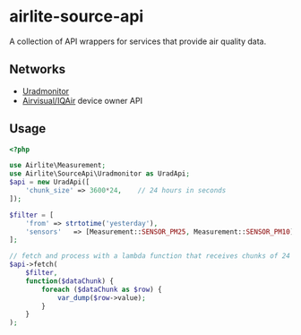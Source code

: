 # airlite-source-api
A collection of API wrappers for services that provide air quality data.

## Networks

* [Uradmonitor](https://www.uradmonitor.com/)
* [Airvisual/IQAir](https://www.iqair.com/) device owner API

## Usage

````php
<?php

use Airlite\Measurement;
use Airlite\SourceApi\Uradmonitor as UradApi;
$api = new UradApi([
    'chunk_size' => 3600*24,    // 24 hours in seconds
]);

$filter = [
    'from' => strtotime('yesterday'),
    'sensors'   => [Measurement::SENSOR_PM25, Measurement::SENSOR_PM10],
];

// fetch and process with a lambda function that receives chunks of 24 hours of data
$api->fetch(
    $filter,
    function($dataChunk) {
        foreach ($dataChunk as $row) {
            var_dump($row->value);
        }
    }
);
````

